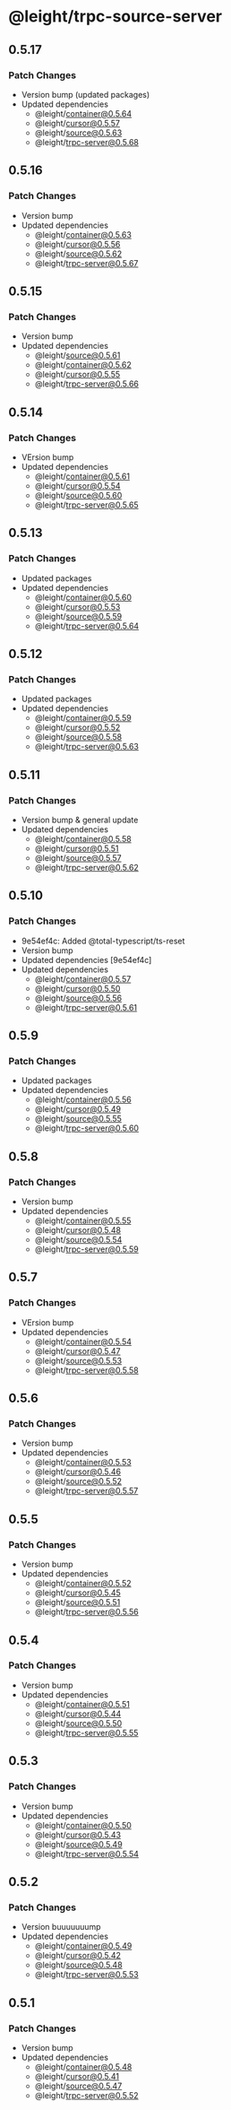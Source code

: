 # @leight/trpc-source-server

## 0.5.17

### Patch Changes

- Version bump (updated packages)
- Updated dependencies
  - @leight/container@0.5.64
  - @leight/cursor@0.5.57
  - @leight/source@0.5.63
  - @leight/trpc-server@0.5.68

## 0.5.16

### Patch Changes

- Version bump
- Updated dependencies
  - @leight/container@0.5.63
  - @leight/cursor@0.5.56
  - @leight/source@0.5.62
  - @leight/trpc-server@0.5.67

## 0.5.15

### Patch Changes

- Version bump
- Updated dependencies
  - @leight/source@0.5.61
  - @leight/container@0.5.62
  - @leight/cursor@0.5.55
  - @leight/trpc-server@0.5.66

## 0.5.14

### Patch Changes

- VErsion bump
- Updated dependencies
  - @leight/container@0.5.61
  - @leight/cursor@0.5.54
  - @leight/source@0.5.60
  - @leight/trpc-server@0.5.65

## 0.5.13

### Patch Changes

- Updated packages
- Updated dependencies
  - @leight/container@0.5.60
  - @leight/cursor@0.5.53
  - @leight/source@0.5.59
  - @leight/trpc-server@0.5.64

## 0.5.12

### Patch Changes

- Updated packages
- Updated dependencies
  - @leight/container@0.5.59
  - @leight/cursor@0.5.52
  - @leight/source@0.5.58
  - @leight/trpc-server@0.5.63

## 0.5.11

### Patch Changes

- Version bump & general update
- Updated dependencies
  - @leight/container@0.5.58
  - @leight/cursor@0.5.51
  - @leight/source@0.5.57
  - @leight/trpc-server@0.5.62

## 0.5.10

### Patch Changes

- 9e54ef4c: Added @total-typescript/ts-reset
- Version bump
- Updated dependencies [9e54ef4c]
- Updated dependencies
  - @leight/container@0.5.57
  - @leight/cursor@0.5.50
  - @leight/source@0.5.56
  - @leight/trpc-server@0.5.61

## 0.5.9

### Patch Changes

- Updated packages
- Updated dependencies
  - @leight/container@0.5.56
  - @leight/cursor@0.5.49
  - @leight/source@0.5.55
  - @leight/trpc-server@0.5.60

## 0.5.8

### Patch Changes

- Version bump
- Updated dependencies
  - @leight/container@0.5.55
  - @leight/cursor@0.5.48
  - @leight/source@0.5.54
  - @leight/trpc-server@0.5.59

## 0.5.7

### Patch Changes

- VErsion bump
- Updated dependencies
  - @leight/container@0.5.54
  - @leight/cursor@0.5.47
  - @leight/source@0.5.53
  - @leight/trpc-server@0.5.58

## 0.5.6

### Patch Changes

- Version bump
- Updated dependencies
  - @leight/container@0.5.53
  - @leight/cursor@0.5.46
  - @leight/source@0.5.52
  - @leight/trpc-server@0.5.57

## 0.5.5

### Patch Changes

- Version bump
- Updated dependencies
  - @leight/container@0.5.52
  - @leight/cursor@0.5.45
  - @leight/source@0.5.51
  - @leight/trpc-server@0.5.56

## 0.5.4

### Patch Changes

- Version bump
- Updated dependencies
  - @leight/container@0.5.51
  - @leight/cursor@0.5.44
  - @leight/source@0.5.50
  - @leight/trpc-server@0.5.55

## 0.5.3

### Patch Changes

- Version bump
- Updated dependencies
  - @leight/container@0.5.50
  - @leight/cursor@0.5.43
  - @leight/source@0.5.49
  - @leight/trpc-server@0.5.54

## 0.5.2

### Patch Changes

- Version buuuuuuump
- Updated dependencies
  - @leight/container@0.5.49
  - @leight/cursor@0.5.42
  - @leight/source@0.5.48
  - @leight/trpc-server@0.5.53

## 0.5.1

### Patch Changes

- Version bump
- Updated dependencies
  - @leight/container@0.5.48
  - @leight/cursor@0.5.41
  - @leight/source@0.5.47
  - @leight/trpc-server@0.5.52
